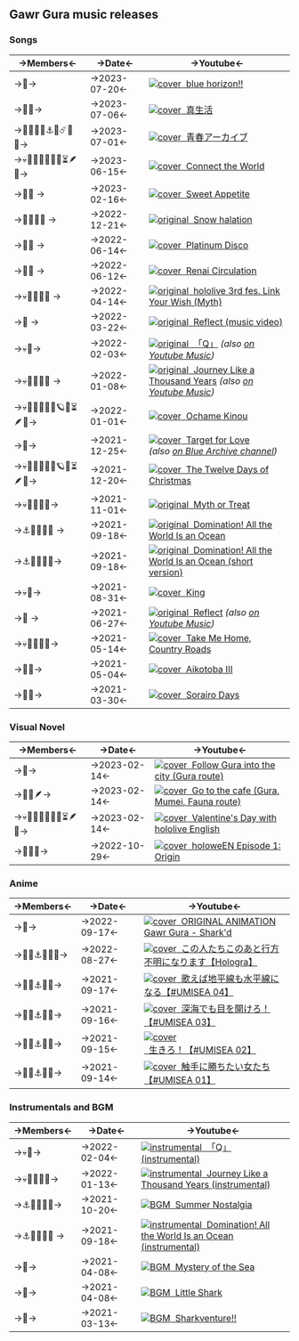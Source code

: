 ## Gawr Gura music releases

### Songs
->Members<- | ->Date<- | ->Youtube<-
---- | ---- | ----
->🔱-> | ->2023-07-20<- | [![cover](https://files.catbox.moe/7s2pg6.jpg)  blue horizon!!](https://www.youtube.com/watch?v=W7q8cHY91Ew)
->🔱🍙-> | ->2023-07-06<- | [![cover](https://files.catbox.moe/v38in0.jpg)  真生活](https://www.youtube.com/watch?v=beFiVQcwVY8)
->🐻🌽🐔🔱⚓️🔮☄️💫🎨-> | ->2023-07-01<- | [![cover](https://files.catbox.moe/ek2962.jpg)  青春アーカイブ](https://www.youtube.com/watch?v=YzQCNmk3YYA)
->💀🐔🐙🔱🔎💎🌿⏳🪶🎲-> | ->2023-06-15<- | [![cover](https://files.catbox.moe/drcjdg.jpg)  Connect the World](https://www.youtube.com/watch?v=bitH6NZ_e2Q)
->🎲🔱 ->| ->2023-02-16<- | [![cover](https://files.catbox.moe/h17ga3.jpg)  Sweet Appetite](https://www.youtube.com/watch?v=8dzJS6r2qzU)
->🐔🔱🔎💎 ->| ->2022-12-21<- | [![original](https://files.catbox.moe/z334k8.jpg)  Snow halation](https://www.youtube.com/watch?v=FPzV-3vLRd8)
->🌙🔱 ->| ->2022-06-14<- | [![cover](https://files.catbox.moe/btnc2x.jpg)  Platinum Disco](https://youtu.be/aFRbb1pyn5M)
->🌙🔱 ->| ->2022-06-12<- | [![cover](https://files.catbox.moe/tcqpmr.jpg)  Renai Circulation](https://youtu.be/AI24NCKB7-k)
->💀🐔🐙🔱🔎 ->| ->2022-04-14<- | [![original](https://files.catbox.moe/oe3hkm.jpg)  hololive 3rd fes. Link Your Wish (Myth)](https://www.youtube.com/watch?v=cnhS--RGwvE&t=88s)
->🔱 ->| ->2022-03-22<- | [![original](https://files.catbox.moe/g7cbgf.jpg)  Reflect (music video)](https://www.youtube.com/watch?v=nCQ_zZIiGLA)
->💀🔱-> | ->2022-02-03<- | [![original](https://files.catbox.moe/lwc6pl.jpg)  「Q」](https://www.youtube.com/watch?v=aetXqd9B8WE) _(also [on Youtube Music](https://youtube.com/watch?v=6fet5_bMVIc))_
->💀🐔🐙🔱🔎 ->| ->2022-01-08<- | [![original](https://files.catbox.moe/bd5kkc.jpg)  Journey Like a Thousand Years](https://www.youtube.com/watch?v=pKJErsN-ylU) _(also [on Youtube Music](https://www.youtube.com/watch?v=dle08Efv4WY))_
->💀🐔🐙🔱🔎💎🪐🌿⏳🪶🎲-> | ->2022-01-01<- | [![cover](https://files.catbox.moe/id9h7c.jpg)  Ochame Kinou](https://www.youtube.com/watch?v=uFJHdT_ie9U)
->🔱-> | ->2021-12-25<- | [![cover](https://files.catbox.moe/rp1fbv.jpg)  Target for Love](https://www.youtube.com/watch?v=uCfjf3rvTJY) _(also [on Blue Archive channel](https://www.youtube.com/watch?v=8Q4rflTedwQ))_
->💀🐔🐙🔱🔎💎🪐🌿⏳🪶🎲-> | ->2021-12-20<- | [![cover](https://files.catbox.moe/8dtcyh.jpg)  The Twelve Days of Christmas](https://www.youtube.com/watch?v=kPyLnwSXqkA)
->💀🐔🐙🔱🔎-> | ->2021-11-01<- | [![original](https://files.catbox.moe/mmpwjp.jpg)  Myth or Treat](https://www.youtube.com/watch?v=VupT9JCJaOY)
->⚓️🏴‍☠️🐙🔱 ->| ->2021-09-18<- | [![original](https://files.catbox.moe/h015kr.jpg)  Domination! All the World Is an Ocean](https://www.youtube.com/watch?v=paFFFp01GsE)
->⚓️🏴‍☠️🐙🔱-> | ->2021-09-18<- | [![original](https://files.catbox.moe/pbk9e5.jpg)  Domination! All the World Is an Ocean (short version)](https://www.youtube.com/watch?v=MKEb-Ox1KEw)
->💀🔱-> | ->2021-08-31<- | [![cover](https://files.catbox.moe/tfylf5.jpg)  King](https://www.youtube.com/watch?v=qNIhngowViI)
->🔱 ->| ->2021-06-27<- | [![original](https://files.catbox.moe/rfzd63.jpg)  Reflect](https://www.youtube.com/watch?v=WGgEFoI9MhE) _(also [on Youtube Music](https://www.youtube.com/watch?v=_go_2zgeWbU))_
->💀🐔🐙🔱🔎-> | ->2021-05-14<- | [![cover](https://files.catbox.moe/zipbg0.jpg)  Take Me Home, Country Roads](https://www.youtube.com/watch?v=I1cdQp5uz5s)
->🐔🔱-> | ->2021-05-04<- | [![cover](https://files.catbox.moe/jua2iq.jpg)  Aikotoba III](https://www.youtube.com/watch?v=C5IIoZsci8Y)
->🏮🔱-> | ->2021-03-30<- | [![cover](https://files.catbox.moe/7bibb7.jpg)  Sorairo Days](https://www.youtube.com/watch?v=2ys9IS5r9yA)

### Visual Novel
->Members<- | ->Date<- | ->Youtube<-
---- | ---- | ----
->🔱-> | ->2023-02-14<- | [![cover](https://files.catbox.moe/rkhy7q.jpg)  Follow Gura into the city (Gura route)](https://www.youtube.com/watch?v=e0fN_pW-9AQ)
->🔱🌿🪶-> | ->2023-02-14<- | [![cover](https://files.catbox.moe/vzi15d.jpg)  Go to the cafe (Gura, Mumei, Fauna route)](https://www.youtube.com/watch?v=DRNRvNe00fI)
->💀🐔🐙🔱🔎💎🌿⏳🪶🎲-> | ->2023-02-14<- | [![cover](https://files.catbox.moe/9fch5l.jpg)  Valentine's Day with hololive English](https://www.youtube.com/watch?v=FPGN6DfIaNc)
->🔱🔎🌿-> | ->2022-10-29<- | [![cover](https://files.catbox.moe/1ropyx.jpg)  holoweEN Episode 1: Origin](https://www.youtube.com/watch?v=FPGN6DfIaNc)

### Anime
->Members<- | ->Date<- | ->Youtube<-
---- | ---- | ----
->🔱-> | ->2022-09-17<- | [![cover](https://files.catbox.moe/8ydhso.jpg)  ORIGINAL ANIMATION Gawr Gura - Shark'd](https://www.youtube.com/watch?v=kJGsWORSg-4)
->🔱🐙⚓️🏴‍☠️🎣-> | ->2022-08-27<- | [![cover](https://files.catbox.moe/6zionn.jpg)  この人たちこのあと行方不明になります【Hologra】 ](https://www.youtube.com/watch?v=Wrpz5U6eO78)
->🔱🐙⚓️🏴‍☠️-> | ->2021-09-17<- | [![cover](https://files.catbox.moe/fuh5u4.jpg)  歌えば地平線も水平線になる【#UMISEA 04】 ](https://www.youtube.com/watch?v=Na0bQgFixk4)
->🔱🐙⚓️🏴‍☠️-> | ->2021-09-16<- | [![cover](https://files.catbox.moe/ubzs2j.jpg)  深海でも目を開けろ！【#UMISEA 03】 ](https://www.youtube.com/watch?v=q0wepNr7fTs&t=19s)
->🔱🐙⚓️🏴‍☠️-> | ->2021-09-15<- | [![cover](https://files.catbox.moe/5uxhsz.jpg)  生きろ！【#UMISEA 02】 ](https://www.youtube.com/watch?v=ja05GiJ6UW8&t=17s)
->🔱🐙⚓️🏴‍☠️-> | ->2021-09-14<- | [![cover](https://files.catbox.moe/rdyc9u.jpg)  触手に勝ちたい女たち【#UMISEA 01】 ](https://www.youtube.com/watch?v=3WEdw0qbpcU&t=3s)


### Instrumentals and BGM
->Members<- | ->Date<- | ->Youtube<-
---- | ---- | ----
->💀🔱-> | ->2022-02-04<- | [![instrumental](https://files.catbox.moe/rfz8z9.jpg)  「Q」 (instrumental)](https://www.youtube.com/watch?v=bJe7ZaHL0hQ)
->💀🐔🐙🔱🔎-> | ->2022-01-13<- | [![instrumental](https://files.catbox.moe/ip00vx.jpg)  Journey Like a Thousand Years (instrumental)](https://www.youtube.com/watch?v=dI5rd3wxp0g)
->⚓️🏴‍☠️🐙🔱-> | ->2021-10-20<- | [![BGM](https://files.catbox.moe/pptzva.jpg)  Summer Nostalgia](https://www.youtube.com/watch?v=qyPmRNKmxBI)
->⚓️🏴‍☠️🐙🔱 ->| ->2021-09-18<- | [![instrumental](https://files.catbox.moe/h015kr.jpg)  Domination! All the World Is an Ocean (instrumental)](https://www.youtube.com/watch?v=z_0ykHvXlco)
->🔱-> | ->2021-04-08<- | [![BGM](https://files.catbox.moe/hc90eu.jpg)  Mystery of the Sea](https://www.youtube.com/watch?v=xyF9qaQtjxg)
->🔱-> | ->2021-04-08<- | [![BGM](https://files.catbox.moe/vaz0t8.jpg)  Little Shark](https://www.youtube.com/watch?v=7sWfOjeFgXs)
->🔱-> | ->2021-03-13<- | [![BGM](https://files.catbox.moe/laxrl3.jpg)  Sharkventure!!](https://www.youtube.com/watch?v=pCR8zw5pdbk)